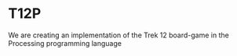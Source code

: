 # T12P
We are creating an implementation of the Trek 12 board-game in the Processing programming language

